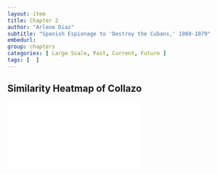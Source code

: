 ```yaml
---
layout: item
title: Chapter 2
author: "Arlene Diaz"
subtitle: "Spanish Espionage to 'Destroy the Cubans,' 1868-1879"
embedurl: 
group: chapters
categories: [ Large Scale, Past, Current, Future ]
tags: [  ]
---
```


## Similarity Heatmap of Collazo

<div>
<iframe class="text-center" title="Collazo Book Similarity Heatmap" src="{{ site.baseurl }}/assets/chapter_two_heatmap_collazo.html" frameborder="0" webkitallowfullscreen mozallowfullscreen allowfullscreen></iframe>
</div>
